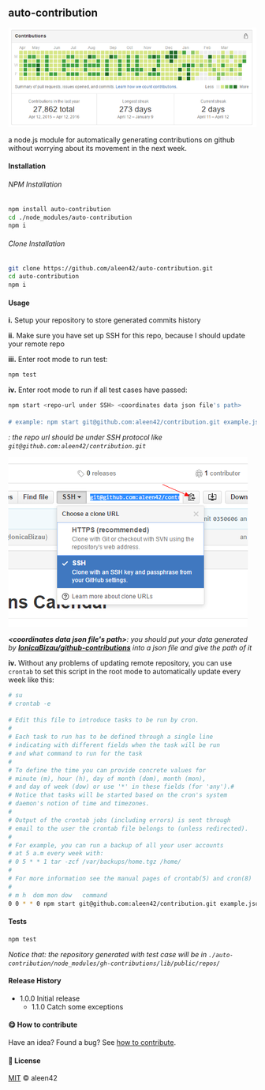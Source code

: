 ## auto-contribution

<img src="example.png">

a node.js module for automatically generating contributions on github without worrying about its movement in the next week.

#### Installation

###### NPM Installation

```bash
npm install auto-contribution
cd ./node_modules/auto-contribution
npm i
```

###### Clone Installation

```bash
git clone https://github.com/aleen42/auto-contribution.git
cd auto-contribution
npm i
```

#### Usage

**i.** Setup your repository to store generated commits history

**ii.** Make sure you have set up SSH for this repo, because I should update your remote repo

**iii.** Enter root mode to run test:

```bash
npm test
```

**iv.** Enter root mode to run if all test cases have passed:

```bash
npm start <repo-url under SSH> <coordinates data json file's path>

# example: npm start git@github.com:aleen42/contribution.git example.json
```

***<repo-url under SSH>**: the repo url should be under SSH protocol like `git@github.com:aleen42/contribution.git`*

<img src="./screenshot1.png">

***<coordinates data json file's path>**: you should put your data generated by [**IonicaBizau/github-contributions**](https://github.com/IonicaBizau/github-contributions) into a json file and give the path of it*

**iv.** Without any problems of updating remote repository, you can use `crontab` to set this script in the root mode to automatically update every week like this:

```bash
# su
# crontab -e

# Edit this file to introduce tasks to be run by cron.
#
# Each task to run has to be defined through a single line
# indicating with different fields when the task will be run
# and what command to run for the task
#
# To define the time you can provide concrete values for
# minute (m), hour (h), day of month (dom), month (mon),
# and day of week (dow) or use '*' in these fields (for 'any').#
# Notice that tasks will be started based on the cron's system
# daemon's notion of time and timezones.
#
# Output of the crontab jobs (including errors) is sent through
# email to the user the crontab file belongs to (unless redirected).
#
# For example, you can run a backup of all your user accounts
# at 5 a.m every week with:
# 0 5 * * 1 tar -zcf /var/backups/home.tgz /home/
#
# For more information see the manual pages of crontab(5) and cron(8)
#
# m h  dom mon dow   command
0 0 * * 0 npm start git@github.com:aleen42/contribution.git example.json
```

#### Tests

```bash
npm test
```

*Notice that: the repository generated with test case will be in `./auto-contribution/node_modules/gh-contributions/lib/public/repos/`*

#### Release History

* 1.0.0 Initial release
	* 1.1.0 Catch some exceptions

#### :yum: How to contribute

Have an idea? Found a bug? See [how to contribute](https://aleen42.gitbooks.io/personalwiki/content/contribution.html).

#### :scroll: License

[MIT](https://aleen42.gitbooks.io/personalwiki/content/MIT.html) © aleen42
